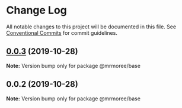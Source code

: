 # Change Log

All notable changes to this project will be documented in this file.
See [Conventional Commits](https://conventionalcommits.org) for commit guidelines.

## [0.0.3](https://github.com/mrmoree/ReweComponents/compare/@mrmoree/base@0.0.2...@mrmoree/base@0.0.3) (2019-10-28)

**Note:** Version bump only for package @mrmoree/base





## 0.0.2 (2019-10-28)

**Note:** Version bump only for package @mrmoree/base
